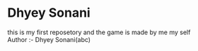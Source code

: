 # Dhyey Sonani
this is my first reposetory and the game is made by me my self
<br>
Author :- Dhyey Sonani(abc)
